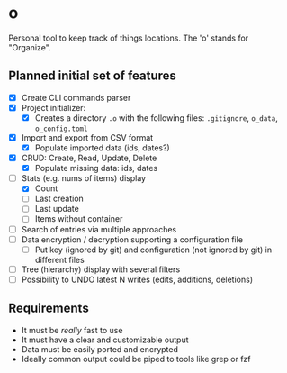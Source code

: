 # o

Personal tool to keep track of things locations. The 'o' stands for "Organize".

## Planned initial set of features

- [x] Create CLI commands parser
- [x] Project initializer:
    - [x] Creates a directory `.o` with the following files: `.gitignore`, `o_data`, `o_config.toml`
- [x] Import and export from CSV format
    - [x] Populate imported data (ids, dates?)
- [x] CRUD: Create, Read, Update, Delete
    - [x] Populate missing data: ids, dates
- [ ] Stats (e.g. nums of items) display
    - [x] Count
    - [ ] Last creation
    - [ ] Last update
    - [ ] Items without container
- [ ] Search of entries via multiple approaches
- [ ] Data encryption / decryption supporting a configuration file
    - [ ] Put key (ignored by git) and configuration (not ignored by git) in different files
- [ ] Tree (hierarchy) display with several filters
- [ ] Possibility to UNDO latest N writes (edits, additions, deletions)

## Requirements

- It must be _really_ fast to use
- It must have a clear and customizable output
- Data must be easily ported and encrypted
- Ideally common output could be piped to tools like grep or fzf
